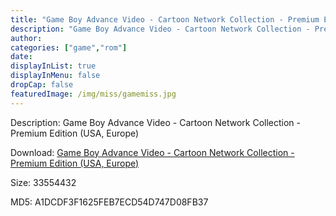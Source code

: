 ```yaml
---
title: "Game Boy Advance Video - Cartoon Network Collection - Premium Edition (USA, Europe)"
description: "Game Boy Advance Video - Cartoon Network Collection - Premium Edition (USA, Europe)"
author: 
categories: ["game","rom"]
date: 
displayInList: true
displayInMenu: false
dropCap: false
featuredImage: /img/miss/gamemiss.jpg
---
```


Description: Game Boy Advance Video - Cartoon Network Collection - Premium Edition (USA, Europe)

Download: <a style="text-decoration:underline;" href="https://mega.nz/#!ybYCUaqa!cUkUm7cZvNM8kGENKyJDIeiebze8fxm0Rsj6htaYt4U" target = "_blank" rel = "nofollow" > Game Boy Advance Video - Cartoon Network Collection - Premium Edition (USA, Europe)</a>

Size: 33554432

MD5: A1DCDF3F1625FEB7ECD54D747D08FB37

